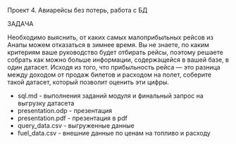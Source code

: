 Проект 4. Авиарейсы без потерь, работа с БД

ЗАДАЧА

Необходимо выяснить, от каких самых малоприбыльных рейсов из Анапы можем отказаться в зимнее время. Вы не знаете, по каким критериям ваше руководство будет отбирать рейсы, поэтому решаете собрать как можно больше информации, содержащейся в вашей базе, в один датасет. Исходя из того, что прибыльность рейса — это разница между доходом от продаж билетов и расходом на полет, соберите такой датасет, который позволит оценить эти цифры.

* sql.md - выполнения заданий модуля и финальный запрос на выгрузку датасета
* presentation.odp - презентация
* presentation.pdf - презентация в pdf
* query_data.csv - выгруженные данные
* fuel_data.csv - внешние данные по ценам на топливо и расходу 
